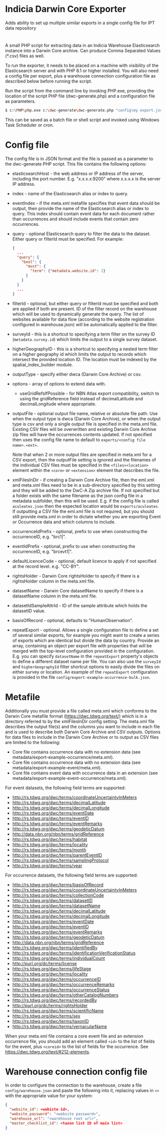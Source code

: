 # Indicia Darwin Core Exporter
Adds ability to set up multiple similar exports in a single config file for IPT data repository
# 

A small PHP script for extracting data in an Indicia Warehouse Elasticsearch instance into a
Darwin Core archive. Can produce Comma Separated Values (*.csv) files as well.

To run the exporter, it needs to be placed on a machine with visibility of the Elasticsearch server
and with PHP 8.1 or higher installed. You will also need a config file per export, plus a warehouse
connection configuration file as described below before running the script.

Run the script from the command line by invoking PHP.exe, providing the location of the script PHP
file (dwc-generate.php) and a configuration file as parameters.

```bash
$ c:\PHP\php.exe c:\dwc-generate\dwc-generate.php "config\my export.json"
```

This can be saved as a batch file or shell script and invoked using Windows Task Scheduler or cron.

# Config file

The config file is in JSON format and the file is passed as a parameter to the dwc-generate PHP
script. This file contains the following options:

* elasticsearchHost - the web address or IP address of the server, including the port number. E.g.
  "x.x.x.x:9200" where x.x.x.x is the server IP address.
* index - name of the Elasticsearch alias or index to query.
* eventIndex - if the meta.xml metafile specifies that event data should be output, then provide
  the name of the Elasticsearch alias or index to query. This index should contain event data for
  each document rather than occurrences and should include events that contain zero occurrences.
* query - optional Elasticsearch query to filter the data to the dataset. Either query or filterId
  must be specified. For example:
  ```json
  {
    ...
    "query": {
      "bool": {
        "must": {
          "term": {"metadata.website.id": 2}
        }
      }
    }
    ...
  }
  ```
* filterId - optional, but either query or filterId must be specified and both are applied if both
  are present. ID of the filter record on the warehouse which will be used to dynamically generate
  the query. The list of websites available for data flow (according to the website registration
  configured in warehouse.json) will be automatically applied to the filter.
* surveyId - this is a shortcut to specifying a term filter on the survey ID (`metadata.survey.id`)
  which limits the output to a single survey dataset.
* higherGeographyID - this is a shortcut to specifying a nested term filter on a higher geography
  id which limits the output to records which intersect the provided location ID. The location must
  be indexed by the spatial_index_builder module.
* outputType - specify either dwca (Darwin Core Archive) or csv.
* options - array of options to extend data with.
  * useGridRefsIfPossible - for NBN Atlas export compatibility, switch to using the gridReference
    field instead of decimalLatitude and decimalLongitude where appropriate.
* outputFile - optional output file name, relative or absolute file path. Use when the output type
  is dwca (Darwin Core Archive), or when the output type is csv and only a single output file is
  specified in the meta.xml file. Existing CSV files will be overwritten and existing Darwin Core
  Archive zip files will have the occurrences contents updated. If not specified then uses the
  config file name to default to `exports/<config file name>.<ext>`.

  Note that when 2 or more output files are specified in meta.xml for a CSV export, then the
  outputFile setting is ignored and the filenames of the individual CSV files must be specified in
  the `<files><location>` element within the `<core>` or `<extension>` element that describes the
  file.
* xmlFilesInDir - if creating a Darwin Core Archive file, then the eml.xml and meta.xml files need
  to be in a sub-directory specified by this setting and they will be added to the DwC-A Zip
  archive file. If not specified but a folder exists with the same filename as the json config file
  in a metadata subfolder, then this will be used. E.g. if the config file is called
  `aculeates.json` then the expected location would be `exports/aculeates`. If outputting a CSV
  file the eml.xml file is not required, but you should still provide meta.xml in order to dictate
  whether you are exporting Event or Occurrence data and which columns to include.
* occurrenceIdPrefix - optional, prefix to use when constructing the occurrenceID, e.g. "brc1|".
* eventIdPrefix - optional, prefix to use when constructing the occurrenceID, e.g. "brcevt1|".
* defaultLicenceCode - optional, default licence to apply if not specified at the record level.
  e.g. "CC-BY".
* rightsHolder - Darwin Core rightsHolder to specify if there is a rightsHolder column in the
  meta.xml file.
* datasetName - Darwin Core datasetName to specify if there is a datasetName column in the
  meta.xml file.
* datasetIdSampleAttrId - ID of the sample attribute which holds the datasetID value.
* basisOfRecord - optional, defaults to "HumanObservation".
* repeatExport - optional. Allows a single configuration file to define a set of several similar
  exports, for example you might want to create a series of exports which are identical but divide
  the data by country. Provide an array, containing an object per export file with properties that
  will be merged with the top-level configuration provided in the configuration. E.g. you can
  specify `datasetName` in the `repeatExport` property's objects to define a different dataset name
  per file. You can also use the `surveyId` and `higherGeographyId` filter shortcut options to
  easily divide the files on either survey or location. An example of the `repeatExport`
  configuration is provided in the file `config/export-example-occurrence-bulk.json`.

# Metafile

Additionally you must provide a file called meta.xml which conforms to the Darwin Core metafile
format (https://dwc.tdwg.org/text/) which is in a directory referred to by the xmlFilesInDir config
setting. The meta.xml file describes the output file(s) and the columns you want to include in each
file and is used to describe both Darwin Core Archive and CSV outputs. Options for data files to
include in the Darwin Core Archive or to output as CSV files are limited to the following:

* Core file contains occurrence data with no extension data (see
  metadata/export-example-occurrence/meta.xml).
* Core file contains occurrence data with no extension data (see
  metadata/export-example-event/meta.xml).
* Core file contains event data with occurrence data in an extension (see
  metadata/export-example-event-occurrence/meta.xml).

For event datasets, the following field terms are supported:
* http://rs.tdwg.org/dwc/terms/coordinateUncertaintyInMeters
* http://rs.tdwg.org/dwc/terms/decimalLatitude
* http://rs.tdwg.org/dwc/terms/decimalLongitude
* http://rs.tdwg.org/dwc/terms/eventDate
* http://rs.tdwg.org/dwc/terms/eventID
* http://rs.tdwg.org/dwc/terms/eventRemarks
* http://rs.tdwg.org/dwc/terms/geodeticDatum
* http://data.nbn.org/nbn/terms/gridReference
* http://rs.tdwg.org/dwc/terms/habitat
* http://rs.tdwg.org/dwc/terms/locality
* http://rs.tdwg.org/dwc/terms/month
* http://rs.tdwg.org/dwc/terms/parentEventID
* http://rs.tdwg.org/dwc/terms/samplingProtocol
* http://rs.tdwg.org/dwc/terms/year

For occurrence datasets, the following field terms are supported:

* http://rs.tdwg.org/dwc/terms/basisOfRecord
* http://rs.tdwg.org/dwc/terms/coordinateUncertaintyInMeters
* http://rs.tdwg.org/dwc/terms/collectionCode
* http://rs.tdwg.org/dwc/terms/datasetID
* http://rs.tdwg.org/dwc/terms/datasetName
* http://rs.tdwg.org/dwc/terms/decimalLatitude
* http://rs.tdwg.org/dwc/terms/decimalLongitude
* http://rs.tdwg.org/dwc/terms/eventDate
* http://rs.tdwg.org/dwc/terms/eventID
* http://rs.tdwg.org/dwc/terms/eventRemarks
* http://rs.tdwg.org/dwc/terms/geodeticDatum
* http://data.nbn.org/nbn/terms/gridReference
* http://rs.tdwg.org/dwc/terms/identifiedBy
* http://rs.tdwg.org/dwc/terms/identificationVerificationStatus
* http://rs.tdwg.org/dwc/terms/individualCount
* http://purl.org/dc/terms/license
* http://rs.tdwg.org/dwc/terms/lifeStage
* http://rs.tdwg.org/dwc/terms/locality
* http://rs.tdwg.org/dwc/terms/occurrenceID
* http://rs.tdwg.org/dwc/terms/occurrenceRemarks
* http://rs.tdwg.org/dwc/terms/occurrenceStatus
* http://rs.tdwg.org/dwc/terms/otherCatalogNumbers
* http://rs.tdwg.org/dwc/terms/recordedBy
* http://purl.org/dc/terms/rightsHolder
* http://rs.tdwg.org/dwc/terms/scientificName
* http://rs.tdwg.org/dwc/terms/sex
* http://rs.tdwg.org/dwc/terms/taxonID
* http://rs.tdwg.org/dwc/terms/vernacularName

When your meta.xml file contains a core event file and an extension occurrence file, you should add
an element called `<id>` to the list of fields for the event, plus `<coreid>` to the list of fields
for the occurrence. See https://dwc.tdwg.org/text/#212-elements.

# Warehouse connection config file

In order to configure the connection to the warehouse, create a file `config/warehouse.json` and
paste the following into it, replacing values in `<>` with the appropriate value for your system:

```json
{
  "website_id": <webiste id>,
  "website_password": "<website password>",
  "warehouse_url": "<warehouse root url>",
  "master_checklist_id": <taxon list ID of main list>
}
```

